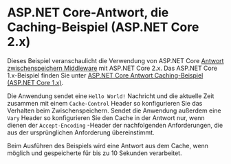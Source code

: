 # <a name="aspnet-core-response-caching-sample-aspnet-core-2x"></a>ASP.NET Core-Antwort, die Caching-Beispiel (ASP.NET Core 2.x)

Dieses Beispiel veranschaulicht die Verwendung von ASP.NET Core [Antwort zwischenspeichern Middleware](xref:performance/caching/middleware) mit ASP.NET Core 2.x. Das ASP.NET Core 1.x-Beispiel finden Sie unter [ASP.NET Core Antwort Caching-Beispiel (ASP.NET Core 1.x)](https://github.com/aspnet/Docs/tree/master/aspnetcore/performance/caching/middleware/samples/1.x).

Die Anwendung sendet eine `Hello World!` Nachricht und die aktuelle Zeit zusammen mit einem `Cache-Control` Header so konfigurieren Sie das Verhalten beim Zwischenspeichern. Sendet die Anwendung außerdem eine `Vary` Header so konfigurieren Sie den Cache in der Antwort nur, wenn dienen der `Accept-Encoding` -Header der nachfolgenden Anforderungen, die aus der ursprünglichen Anforderung übereinstimmt.

Beim Ausführen des Beispiels wird eine Antwort aus dem Cache, wenn möglich und gespeicherte für bis zu 10 Sekunden verarbeitet.
